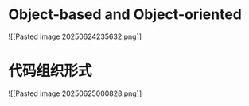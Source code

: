 # Object-based and Object-oriented
![[Pasted image 20250624235632.png]]

# 代码组织形式
![[Pasted image 20250625000828.png]]
